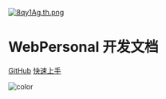 [![8qy1Ag.th.png](https://s1.ax1x.com/2020/03/24/8qy1Ag.th.png)](https://imgchr.com/i/8qy1Ag)

# WebPersonal 开发文档

[GitHub](https://github.com/pan176/WebPersonal) [快速上手](https://pan176.top/webpersonal_doc/#/1.项目介绍)

![color](#fff)